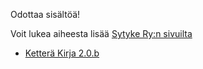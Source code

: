 Odottaa sisältöä!


Voit lukea aiheesta lisää [Sytyke Ry:n sivuilta](http://www.sytyke.org/julkaisut/kettera-kirja/)

  * [Ketterä Kirja 2.0.b](https://dl.dropboxusercontent.com/u/2022200/392%20vuotta%20ketteri%C3%A4%20kokemuksia.pdf)

